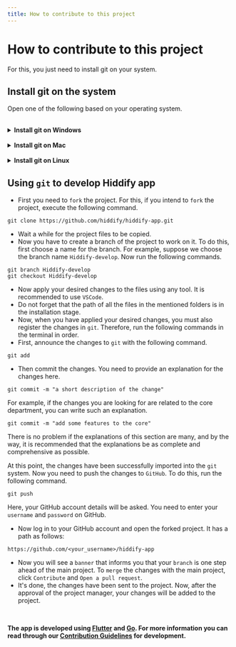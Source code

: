 ```yaml
---
title: How to contribute to this project
---
```



# How to contribute to this project

For this, you just need to install git on your system.


## Install git on the system
Open one of the following based on your operating system.

<br>
<details markdown="1" dir=ltr><summary><b>Install git on Windows</b></summary>

- First, go [here](https://git-scm.com/download/win) and download the Windows version.
- Then unzip the downloaded file and install it.




- Then follow the installation wizard to the end with `Next` and `Yes`. It is recommended not to change the default settings.


- By default, the installation location of `git` is in this path.

`C:/Program Files/Git`

- It means that in the next stages, the projects will be placed in this direction. The work is done. 

- To check the version of `git` installed, open `command prompt` and run the following command.

```
git version
```

- By default, `git` is installed in the user's `Home` folder.

</details>

<br>
<details markdown="1" dir=ltr><summary><b>Install git on Mac</b></summary>

- First, go [here](https://sourceforge.net/projects/git-osx-installer/files/git-2.23.0-intel-universal-mavericks.dmg/download?use_mirror=autoselect) and download the Mac version.
- Then run it. It has a very simple installation.
- After installation, to check the installed `git` version, open the terminal and run the following command.
```
git version
```
</details>

<br>
<details markdown="1" dir=ltr><summary><b>Install git on Linux</b></summary>

In most distributions of the Linux operating system, git is installed by default and you do not need to do anything special. But if you need to install it for any reason, you should search and find the appropriate command for that distribution. Next is the installation command related to the famous Ned distribution.

_**Debian/Ubuntu**_
```
sudo apt-get install git-all
```

_**Fedora**_
```
dnf install git-all
```

_**Arch**_
```
pacman -Syu git-all
```

In all distributions, git is installed in the `Home` path of the user.
- Run this command to check the version of git installed in the terminal.
```
git version
```
</details>

## Using `git` to develop Hiddify app
- First you need to `fork` the project. For this, if you intend to `fork` the project, execute the following command.

```
git clone https://github.com/hiddify/hiddify-app.git
```
- Wait a while for the project files to be copied.
- Now you have to create a branch of the project to work on it. To do this, first choose a name for the branch. For example, suppose we choose the branch name `Hiddify-develop`. Now run the following commands.

```
git branch Hiddify-develop
git checkout Hiddify-develop
```
- Now apply your desired changes to the files using any tool. It is recommended to use `VSCode`.
- Do not forget that the path of all the files in the mentioned folders is in the installation stage.
- Now, when you have applied your desired changes, you must also register the changes in `git`. Therefore, run the following commands in the terminal in order.
- First, announce the changes to `git` with the following command.

```
git add
```

- Then commit the changes. You need to provide an explanation for the changes here.
```
git commit -m "a short description of the change"
```
For example, if the changes you are looking for are related to the core department, you can write such an explanation.
```
git commit -m "add some features to the core"
```

There is no problem if the explanations of this section are many, and by the way, it is recommended that the explanations be as complete and comprehensive as possible.

At this point, the changes have been successfully imported into the `git` system. Now you need to push the changes to `GitHub`. To do this, run the following command.

```
git push
```

Here, your GitHub account details will be asked. You need to enter your `username` and `password` on GitHub.

- Now log in to your GitHub account and open the forked project. It has a path as follows:

`https://github.com/<your_username>/hiddify-app`

- Now you will see a `banner` that informs you that your `branch` is one step ahead of the main project. To `merge` the changes with the main project, click `Contribute` and `Open a pull request`.
- It's done, the changes have been sent to the project. Now, after the approval of the project manager, your changes will be added to the project.

<br>

**The app is developed using [Flutter](https://flutter.dev) and [Go](https://go.dev). For more information you can read through our [Contribution Guidelines](https://github.com/hiddify/hiddify-app/blob/main/CONTRIBUTING.md) for development.**
